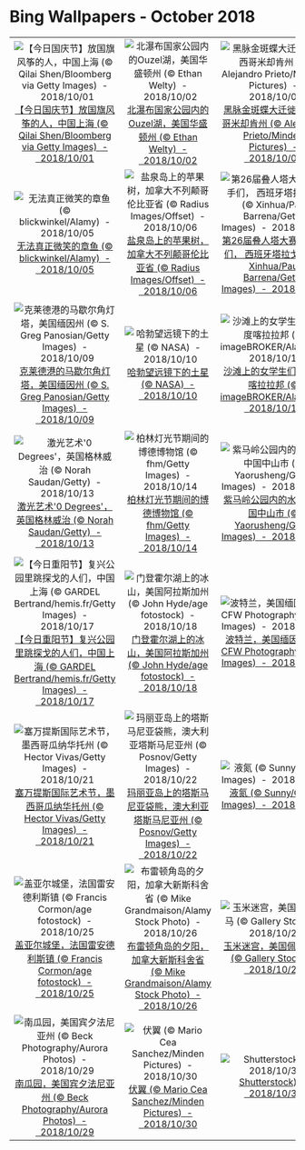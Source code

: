 # Bing Wallpapers - October 2018

| | | | |
|:-------------------------:|:-------------------------:|:-------------------------:|:-------------------------:|
| ![【今日国庆节】放国旗风筝的人，中国上海 (© Qilai Shen/Bloomberg via Getty Images)  -  2018/10/01](https://bing.ee123.net/img/cn/fhd/2018/10/01.jpg)[【今日国庆节】放国旗风筝的人，中国上海 (© Qilai Shen/Bloomberg via Getty Images)  -  2018/10/01](https://bing.ee123.net/img/cn/fhd/2018/10/01.jpg) | ![北瀑布国家公园内的Ouzel湖，美国华盛顿州 (© Ethan Welty)  -  2018/10/02](https://bing.ee123.net/img/cn/fhd/2018/10/02.jpg)[北瀑布国家公园内的Ouzel湖，美国华盛顿州 (© Ethan Welty)  -  2018/10/02](https://bing.ee123.net/img/cn/fhd/2018/10/02.jpg) | ![黑脉金斑蝶大迁徙，墨西哥米却肯州 (© Alejandro Prieto/Minden Pictures)  -  2018/10/03](https://bing.ee123.net/img/cn/fhd/2018/10/03.jpg)[黑脉金斑蝶大迁徙，墨西哥米却肯州 (© Alejandro Prieto/Minden Pictures)  -  2018/10/03](https://bing.ee123.net/img/cn/fhd/2018/10/03.jpg) | ![从朱诺号上观察到的木星风暴 (© NASA/JPL-Caltech/SwRI/MSSS/Gerald Eichstadt/Sean Doran)  -  2018/10/04](https://bing.ee123.net/img/cn/fhd/2018/10/04.jpg)[从朱诺号上观察到的木星风暴 (© NASA/JPL-Caltech/SwRI/MSSS/Gerald Eichstadt/Sean Doran)  -  2018/10/04](https://bing.ee123.net/img/cn/fhd/2018/10/04.jpg) |
| ![无法真正微笑的章鱼 (© blickwinkel/Alamy)  -  2018/10/05](https://bing.ee123.net/img/cn/fhd/2018/10/05.jpg)[无法真正微笑的章鱼 (© blickwinkel/Alamy)  -  2018/10/05](https://bing.ee123.net/img/cn/fhd/2018/10/05.jpg) | ![盐泉岛上的苹果树，加拿大不列颠哥伦比亚省 (© Radius Images/Offset)  -  2018/10/06](https://bing.ee123.net/img/cn/fhd/2018/10/06.jpg)[盐泉岛上的苹果树，加拿大不列颠哥伦比亚省 (© Radius Images/Offset)  -  2018/10/06](https://bing.ee123.net/img/cn/fhd/2018/10/06.jpg) | ![第26届叠人塔大赛的选手们， 西班牙塔拉戈纳 (© Xinhua/Pau Barrena/Getty Images)  -  2018/10/07](https://bing.ee123.net/img/cn/fhd/2018/10/07.jpg)[第26届叠人塔大赛的选手们， 西班牙塔拉戈纳 (© Xinhua/Pau Barrena/Getty Images)  -  2018/10/07](https://bing.ee123.net/img/cn/fhd/2018/10/07.jpg) | ![冉冉升起的热气球，美国新墨西哥州 (© Blaine Harrington III/Alamy)  -  2018/10/08](https://bing.ee123.net/img/cn/fhd/2018/10/08.jpg)[冉冉升起的热气球，美国新墨西哥州 (© Blaine Harrington III/Alamy)  -  2018/10/08](https://bing.ee123.net/img/cn/fhd/2018/10/08.jpg) |
| ![克莱德港的马歇尔角灯塔，美国缅因州 (© S. Greg Panosian/Getty Images)  -  2018/10/09](https://bing.ee123.net/img/cn/fhd/2018/10/09.jpg)[克莱德港的马歇尔角灯塔，美国缅因州 (© S. Greg Panosian/Getty Images)  -  2018/10/09](https://bing.ee123.net/img/cn/fhd/2018/10/09.jpg) | ![哈勃望远镜下的土星 (© NASA)  -  2018/10/10](https://bing.ee123.net/img/cn/fhd/2018/10/10.jpg)[哈勃望远镜下的土星 (© NASA)  -  2018/10/10](https://bing.ee123.net/img/cn/fhd/2018/10/10.jpg) | ![沙滩上的女学生们，印度喀拉拉邦 (© imageBROKER/Alamy)  -  2018/10/11](https://bing.ee123.net/img/cn/fhd/2018/10/11.jpg)[沙滩上的女学生们，印度喀拉拉邦 (© imageBROKER/Alamy)  -  2018/10/11](https://bing.ee123.net/img/cn/fhd/2018/10/11.jpg) | ![史前洞窟壁画国际艺术中心内的“高仿”拉斯科洞穴壁画，法国蒙蒂尼亚克 (© Caroline Blumberg/Epa/Shutterstock)  -  2018/10/12](https://bing.ee123.net/img/cn/fhd/2018/10/12.jpg)[史前洞窟壁画国际艺术中心内的“高仿”拉斯科洞穴壁画，法国蒙蒂尼亚克 (© Caroline Blumberg/Epa/Shutterstock)  -  2018/10/12](https://bing.ee123.net/img/cn/fhd/2018/10/12.jpg) |
| ![激光艺术'0 Degrees'，英国格林威治 (© Norah Saudan/Getty)  -  2018/10/13](https://bing.ee123.net/img/cn/fhd/2018/10/13.jpg)[激光艺术'0 Degrees'，英国格林威治 (© Norah Saudan/Getty)  -  2018/10/13](https://bing.ee123.net/img/cn/fhd/2018/10/13.jpg) | ![柏林灯光节期间的博德博物馆 (© fhm/Getty Images)  -  2018/10/14](https://bing.ee123.net/img/cn/fhd/2018/10/14.jpg)[柏林灯光节期间的博德博物馆 (© fhm/Getty Images)  -  2018/10/14](https://bing.ee123.net/img/cn/fhd/2018/10/14.jpg) | ![紫马岭公园内的水杉，中国中山市 (© Yaorusheng/Getty Images)  -  2018/10/15](https://bing.ee123.net/img/cn/fhd/2018/10/15.jpg)[紫马岭公园内的水杉，中国中山市 (© Yaorusheng/Getty Images)  -  2018/10/15](https://bing.ee123.net/img/cn/fhd/2018/10/15.jpg) | ![站在非洲水牛鼻头上的黄嘴牛椋鸟，肯尼亚 (© Susan Portnoy/Offset)  -  2018/10/16](https://bing.ee123.net/img/cn/fhd/2018/10/16.jpg)[站在非洲水牛鼻头上的黄嘴牛椋鸟，肯尼亚 (© Susan Portnoy/Offset)  -  2018/10/16](https://bing.ee123.net/img/cn/fhd/2018/10/16.jpg) |
| ![【今日重阳节】复兴公园里跳探戈的人们，中国上海 (© GARDEL Bertrand/hemis.fr/Getty Images)  -  2018/10/17](https://bing.ee123.net/img/cn/fhd/2018/10/17.jpg)[【今日重阳节】复兴公园里跳探戈的人们，中国上海 (© GARDEL Bertrand/hemis.fr/Getty Images)  -  2018/10/17](https://bing.ee123.net/img/cn/fhd/2018/10/17.jpg) | ![门登霍尔湖上的冰山，美国阿拉斯加州 (© John Hyde/age fotostock)  -  2018/10/18](https://bing.ee123.net/img/cn/fhd/2018/10/18.jpg)[门登霍尔湖上的冰山，美国阿拉斯加州 (© John Hyde/age fotostock)  -  2018/10/18](https://bing.ee123.net/img/cn/fhd/2018/10/18.jpg) | ![波特兰，美国缅因州 (© CFW Photography/Getty Images)  -  2018/10/19](https://bing.ee123.net/img/cn/fhd/2018/10/19.jpg)[波特兰，美国缅因州 (© CFW Photography/Getty Images)  -  2018/10/19](https://bing.ee123.net/img/cn/fhd/2018/10/19.jpg) | ![瓦莱塔，马耳他 (© Adrian Malanca/Getty Images)  -  2018/10/20](https://bing.ee123.net/img/cn/fhd/2018/10/20.jpg)[瓦莱塔，马耳他 (© Adrian Malanca/Getty Images)  -  2018/10/20](https://bing.ee123.net/img/cn/fhd/2018/10/20.jpg) |
| ![塞万提斯国际艺术节，墨西哥瓜纳华托州 (© Hector Vivas/Getty Images)  -  2018/10/21](https://bing.ee123.net/img/cn/fhd/2018/10/21.jpg)[塞万提斯国际艺术节，墨西哥瓜纳华托州 (© Hector Vivas/Getty Images)  -  2018/10/21](https://bing.ee123.net/img/cn/fhd/2018/10/21.jpg) | ![玛丽亚岛上的塔斯马尼亚袋熊，澳大利亚塔斯马尼亚州 (© Posnov/Getty Images)  -  2018/10/22](https://bing.ee123.net/img/cn/fhd/2018/10/22.jpg)[玛丽亚岛上的塔斯马尼亚袋熊，澳大利亚塔斯马尼亚州 (© Posnov/Getty Images)  -  2018/10/22](https://bing.ee123.net/img/cn/fhd/2018/10/22.jpg) | ![液氮 (© Sunny/Getty Images)  -  2018/10/23](https://bing.ee123.net/img/cn/fhd/2018/10/23.jpg)[液氮 (© Sunny/Getty Images)  -  2018/10/23](https://bing.ee123.net/img/cn/fhd/2018/10/23.jpg) | ![大教堂广场上方的白鸽装置艺术，意大利阿马尔菲 (© LatitudeStock – TTL/Getty Images)  -  2018/10/24](https://bing.ee123.net/img/cn/fhd/2018/10/24.jpg)[大教堂广场上方的白鸽装置艺术，意大利阿马尔菲 (© LatitudeStock – TTL/Getty Images)  -  2018/10/24](https://bing.ee123.net/img/cn/fhd/2018/10/24.jpg) |
| ![盖亚尔城堡，法国雷安德利斯镇 (© Francis Cormon/age fotostock)  -  2018/10/25](https://bing.ee123.net/img/cn/fhd/2018/10/25.jpg)[盖亚尔城堡，法国雷安德利斯镇 (© Francis Cormon/age fotostock)  -  2018/10/25](https://bing.ee123.net/img/cn/fhd/2018/10/25.jpg) | ![布雷顿角岛的夕阳，加拿大新斯科舍省 (© Mike Grandmaison/Alamy Stock Photo)  -  2018/10/26](https://bing.ee123.net/img/cn/fhd/2018/10/26.jpg)[布雷顿角岛的夕阳，加拿大新斯科舍省 (© Mike Grandmaison/Alamy Stock Photo)  -  2018/10/26](https://bing.ee123.net/img/cn/fhd/2018/10/26.jpg) | ![玉米迷宫，美国佩塔卢马  (© Gallery Stock)  -  2018/10/27](https://bing.ee123.net/img/cn/fhd/2018/10/27.jpg)[玉米迷宫，美国佩塔卢马  (© Gallery Stock)  -  2018/10/27](https://bing.ee123.net/img/cn/fhd/2018/10/27.jpg) | ![凡尔赛花园，法国 (© Lindsay Daniels/Tandem Stills + Motion)  -  2018/10/28](https://bing.ee123.net/img/cn/fhd/2018/10/28.jpg)[凡尔赛花园，法国 (© Lindsay Daniels/Tandem Stills + Motion)  -  2018/10/28](https://bing.ee123.net/img/cn/fhd/2018/10/28.jpg) |
| ![南瓜园，美国宾夕法尼亚州 (© Beck Photography/Aurora Photos)  -  2018/10/29](https://bing.ee123.net/img/cn/fhd/2018/10/29.jpg)[南瓜园，美国宾夕法尼亚州 (© Beck Photography/Aurora Photos)  -  2018/10/29](https://bing.ee123.net/img/cn/fhd/2018/10/29.jpg) | ![伏翼 (© Mario Cea Sanchez/Minden Pictures)  -  2018/10/30](https://bing.ee123.net/img/cn/fhd/2018/10/30.jpg)[伏翼 (© Mario Cea Sanchez/Minden Pictures)  -  2018/10/30](https://bing.ee123.net/img/cn/fhd/2018/10/30.jpg) | ![Shutterstock)  -  2018/10/31](https://bing.ee123.net/img/cn/fhd/2018/10/31.jpg)[Shutterstock)  -  2018/10/31](https://bing.ee123.net/img/cn/fhd/2018/10/31.jpg) |  |
